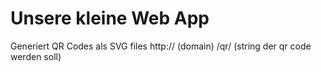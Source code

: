 # Unsere kleine Web App 

Generiert QR Codes als SVG files http:// (domain) /qr/ (string der qr code werden soll)
